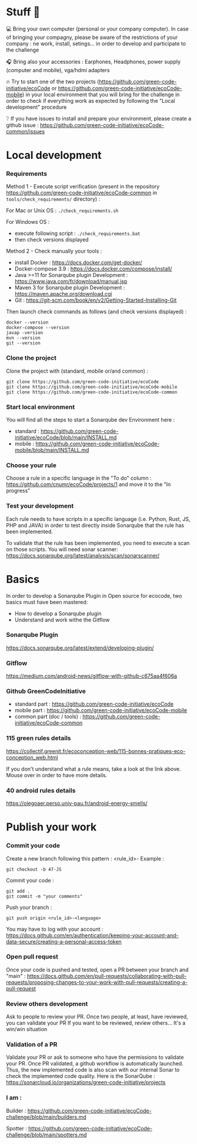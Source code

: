 # Stuff :school_satchel:

:computer: Bring your own computer (personal or your company computer). In case of bringing your compagny, please be aware of the restrictions of your company : ne work, install, setings... in order to develop and participate to the challenge

:headphones: Bring also your accessories : Earphones, Headphones, power supply (computer and mobile), vga/hdmi adapters

:fire: Try to start one of the two projects (https://github.com/green-code-initiative/ecoCode or https://github.com/green-code-initiative/ecoCode-mobile) in your local environment that you will bring for the challenge in order to check if everything work as expected by following the "Local development" procedure

:grey_question: If you have issues to install and prepare your environment, please create a github issue : https://github.com/green-code-initiative/ecoCode-common/issues

# Local development

### Requirements

Method 1 - Execute script verification (present in the repository https://github.com/green-code-initiative/ecoCode-common in `tools/check_requirements/` directory) :

For Mac or Unix OS : `./check_requirements.sh`

For Windows OS :

- execute following script : `./check_requirements.bat`
- then check versions displayed

Method 2 - Check manually your tools :

- install Docker : https://docs.docker.com/get-docker/
- Docker-compose 3.9 : https://docs.docker.com/compose/install/
- Java >=11 for Sonarqube plugin Development : https://www.java.com/fr/download/manual.jsp
- Maven 3 for Sonarqube plugin Development : https://maven.apache.org/download.cgi
- Git : https://git-scm.com/book/en/v2/Getting-Started-Installing-Git

Then launch check commands as follows (and check versions displayed) :
```
docker --version
docker-compose --version
javap -version
mvn --version
git --version
```

### Clone the project

Clone the project with (standard, mobile or/and common) :

```
git clone https://github.com/green-code-initiative/ecoCode
git clone https://github.com/green-code-initiative/ecoCode-mobile
git clone https://github.com/green-code-initiative/ecoCode-common
```

### Start local environment

You will find all the steps to start a Sonarqube dev Environment here :

- standard : https://github.com/green-code-initiative/ecoCode/blob/main/INSTALL.md
- mobile : https://github.com/green-code-initiative/ecoCode-mobile/blob/main/INSTALL.md

### Choose your rule

Choose a rule in a specific language in the "To do" column : https://github.com/cnumr/ecoCode/projects/1 and move it to the "In progress"

### Test your development

Each rule needs to have scripts in a specific language (i.e. Python, Rust, JS, PHP and JAVA) in order to test directly inside Sonarqube that the rule has been implemented.

To validate that the rule has been implemented, you need to execute a scan on those scripts. You will need sonar scanner: https://docs.sonarqube.org/latest/analysis/scan/sonarscanner/


# Basics

In order to develop a Sonarqube Plugin in Open source for ecocode, two basics must have been mastered:

* How to develop a Sonarqube plugin
* Understand and work withe the Gitflow

### Sonarqube Plugin

https://docs.sonarqube.org/latest/extend/developing-plugin/

### Gitflow

https://medium.com/android-news/gitflow-with-github-c675aa4f606a

### Github GreenCodeInitiative

- standard part : https://github.com/green-code-initiative/ecoCode
- mobile part : https://github.com/green-code-initiative/ecoCode-mobile
- common part (doc / tools) : https://github.com/green-code-initiative/ecoCode-common

### 115 green rules details

https://collectif.greenit.fr/ecoconception-web/115-bonnes-pratiques-eco-conception_web.html

If you don't understand what a rule means, take a look at the link above. Mouse over in order to have more details.

### 40 android rules details

https://olegoaer.perso.univ-pau.fr/android-energy-smells/



# Publish your work

### Commit your code

Create a new branch following this pattern : <rule_id>-<language>
Example :

```
git checkout -b 47-JS
```

Commit your code :

```
git add .
git commit -m "your comments"
```

Push your branch :

```
git push origin <rule_id>-<language>
```

You may have to log with your account : https://docs.github.com/en/authentication/keeping-your-account-and-data-secure/creating-a-personal-access-token

### Open pull request

Once your code is pushed and tested, open a PR between your branch and "main" : https://docs.github.com/en/pull-requests/collaborating-with-pull-requests/proposing-changes-to-your-work-with-pull-requests/creating-a-pull-request

### Review others development

Ask to people to review your PR. Once two people, at least, have reviewed, you can validate your PR
If you want to be reviewed, review others... It's a win/win situation

### Validation of a PR

Validate your PR or ask to someone who have the permissions to validate your PR.
Once PR validated, a github workflow is automatically launched. Thus, the new implemented code is also scan with our internal Sonar to check the implemented code quality.
Here is the SonarQube : https://sonarcloud.io/organizations/green-code-initiative/projects

### I am :
 
Builder : https://github.com/green-code-initiative/ecoCode-challenge/blob/main/builders.md  

Spotter : https://github.com/green-code-initiative/ecoCode-challenge/blob/main/spotters.md


  
